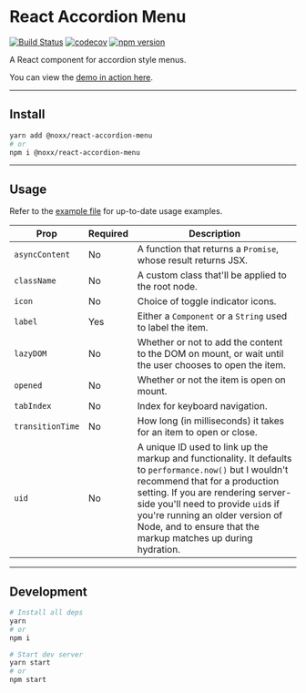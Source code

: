 # React Accordion Menu

[![Build Status](https://travis-ci.org/the0neWhoKnocks/react.accordion-menu.svg?branch=master)](https://travis-ci.org/the0neWhoKnocks/react.accordion-menu)
[![codecov](https://codecov.io/gh/the0neWhoKnocks/react.accordion-menu/branch/master/graph/badge.svg)](https://codecov.io/gh/the0neWhoKnocks/react.accordion-menu)
[![npm version](https://badge.fury.io/js/%40noxx%2Freact-accordion-menu.svg?cb=1)](https://badge.fury.io/js/%40noxx%2Freact-accordion-menu)

A React component for accordion style menus.

You can view the [demo in action here](https://the0newhoknocks.github.io/react.accordion-menu/).

---

## Install

```sh
yarn add @noxx/react-accordion-menu
# or
npm i @noxx/react-accordion-menu
```

---

## Usage

Refer to the [example file](example/src/App.js) for up-to-date usage examples.

| Prop             | Required | Description |
| ---------------- | -------- | ----------- |
| `asyncContent`   | No       | A function that returns a `Promise`, whose result returns JSX. |
| `className`      | No       | A custom class that'll be applied to the root node. |
| `icon`           | No       | Choice of toggle indicator icons. |
| `label`          | Yes      | Either a `Component` or a `String` used to label the item. |
| `lazyDOM`        | No       | Whether or not to add the content to the DOM on mount, or wait until the user chooses to open the item. |
| `opened`         | No       | Whether or not the item is open on mount. |
| `tabIndex`       | No       | Index for keyboard navigation. |
| `transitionTime` | No       | How long (in milliseconds) it takes for an item to open or close. |
| `uid`            | No       | A unique ID used to link up the markup and functionality. It defaults to `performance.now()` but I wouldn't recommend that for a production setting. If you are rendering server-side you'll need to provide `uid`s if you're running an older version of Node, and to ensure that the markup matches up during hydration. |

---

## Development

```sh
# Install all deps
yarn
# or
npm i

# Start dev server
yarn start
# or
npm start
```